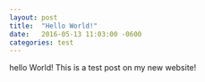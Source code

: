 ```yaml
---
layout: post
title:  "Hello World!"
date:   2016-05-13 11:03:00 -0600
categories: test
---
```

hello World! This is a test post on my new website!
